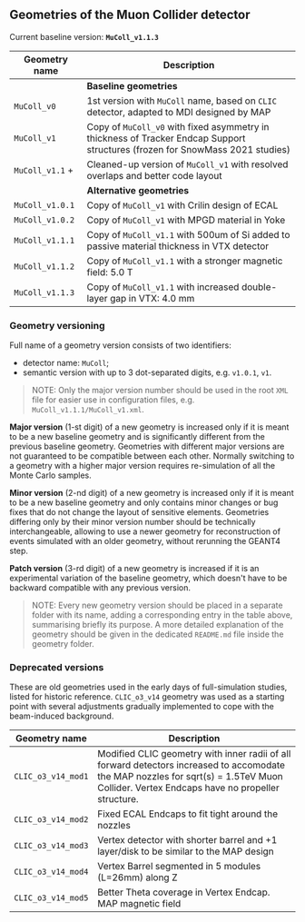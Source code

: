 ## Geometries of the Muon Collider detector

Current baseline version: **`MuColl_v1.1.3`**

| Geometry name             | Description |
|---------------------------|-------------|
|                           | **Baseline geometries** |
| `MuColl_v0`               | 1st version with `MuColl` name, based on `CLIC` detector, adapted to MDI designed by MAP |
| `MuColl_v1`               | Copy of `MuColl_v0` with fixed asymmetry in thickness of Tracker Endcap Support structures (frozen for SnowMass 2021 studies) |
| `MuColl_v1.1` +           | Cleaned-up version of `MuColl_v1` with resolved overlaps and better code layout |
|                           | **Alternative geometries** |
| `MuColl_v1.0.1`           | Copy of `MuColl_v1` with Crilin design of ECAL |
| `MuColl_v1.0.2`           | Copy of `MuColl_v1` with MPGD material in Yoke |
| `MuColl_v1.1.1`           | Copy of `MuColl_v1.1` with 500um of Si added to passive material thickness in VTX detector |
| `MuColl_v1.1.2`           | Copy of `MuColl_v1.1` with a stronger magnetic field: 5.0 T |
| `MuColl_v1.1.3`           | Copy of `MuColl_v1.1` with increased double-layer gap in VTX: 4.0 mm |

### Geometry versioning

Full name of a geometry version consists of two identifiers:
* detector name: `MuColl`;
* semantic version with up to 3 dot-separated digits, e.g. `v1.0.1`, `v1`.

> NOTE: Only the major version number should be used in the root `XML` file for easier use in configuration files, e.g. `MuColl_v1.1.1/MuColl_v1.xml`.

**Major version** (1-st digit) of a new geometry is increased only if it is meant to be a new baseline geometry and is significantly different from the previous baseline geometry.
Geometries with different major versions are not guaranteed to be compatible between each other.
Normally switching to a geometry with a higher major version requires re-simulation of all the Monte Carlo samples.

**Minor version** (2-nd digit) of a new geometry is increased only if it is meant to be a new baseline geometry and only contains minor changes or bug fixes that do not change the layout of sensitive elements.
Geometries differing only by their minor version number should be technically interchangeable, allowing to use a newer geometry for reconstruction of events simulated with an older geometry, without rerunning the GEANT4 step.

**Patch version** (3-rd digit) of a new geometry is increased if it is an experimental variation of the baseline geometry, which doesn't have to be backward compatible with any previous version.

> NOTE: Every new geometry version should be placed in a separate folder with its name, adding a corresponding entry in the table above, summarising briefly its purpose.
> A more detailed explanation of the geometry should be given in the dedicated `README.md` file inside the geometry folder.


### Deprecated versions

These are old geometries used in the early days of full-simulation studies, listed for historic reference.
`CLIC_o3_v14` geometry was used as a starting point with several adjustments gradually implemented to cope with the beam-induced background.

| Geometry name             | Description |
|---------------------------|-------------|
| `CLIC_o3_v14_mod1`        | Modified CLIC geometry with inner radii of all forward detectors increased to accomodate the MAP nozzles for sqrt(s) = 1.5TeV Muon Collider. Vertex Endcaps have no propeller structure. |
| `CLIC_o3_v14_mod2`        | Fixed ECAL Endcaps to fit tight around the nozzles |
| `CLIC_o3_v14_mod3`        | Vertex detector with shorter barrel and +1 layer/disk to be similar to the MAP design |
| `CLIC_o3_v14_mod4`        | Vertex Barrel segmented in 5 modules (L=26mm) along Z |
| `CLIC_o3_v14_mod5`        | Better Theta coverage in Vertex Endcap. MAP magnetic field |
